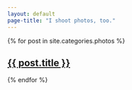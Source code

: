 ```yaml
---
layout: default
page-title: "I shoot photos, too."
---
```


<section class="photo-wrapper">
	<div class="container photos">
		<div class="column">
			{% for post in site.categories.photos %}
				<div class="photo-post">
					<a class="photo-link" href="{{ site.baseurl }}/{{ post.url }}" style="background-image:url('{{ site.baseurl }}/{{ post.base-path }}/{{ post.home_image }}')"></a>
					<a class="title-link" href="{{ site.baseurl }}/{{ post.url }}"><h2>{{ post.title }}</h2></a>
				</div>
			{% endfor %}
		</div>
	</div>
</section>
